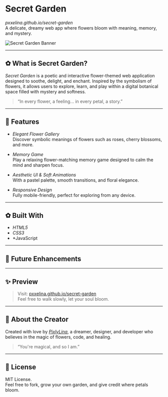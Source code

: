 # Secret Garden  
*pxxelina.github.io/secret-garden*  
A delicate, dreamy web app where flowers bloom with meaning, memory, and mystery.

![Secret Garden Banner](https://img.shields.io/badge/Welcome%20to%20my%20Garden-%F0%9F%8C%B8-pink)

---

## ✿ What is Secret Garden?

*Secret Garden* is a poetic and interactive flower-themed web application designed to soothe, delight, and enchant. Inspired by the symbolism of flowers, it allows users to explore, learn, and play within a digital botanical space filled with mystery and softness.

> “In every flower, a feeling... in every petal, a story.”

---

## 🌸 Features

- *Elegant Flower Gallery*  
  Discover symbolic meanings of flowers such as roses, cherry blossoms, and more.

- *Memory Game*  
  Play a relaxing flower-matching memory game designed to calm the mind and sharpen focus.

- *Aesthetic UI & Soft Animations*  
  With a pastel palette, smooth transitions, and floral elegance.

- *Responsive Design*  
  Fully mobile-friendly, perfect for exploring from any device.

---

## ✿ Built With

- *HTML5*
- *CSS3*
- *JavaScript 

---

## 🌷 Future Enhancements


---

## ✨ Preview

> Visit: [pxxelina.github.io/secret-garden](http://pxxelina.github.io/secret-garden)  
> Feel free to walk slowly, let your soul bloom.

---

## 💌 About the Creator

Created with love by [*PixlyLina*](https://github.com/pxxelina), a dreamer, designer, and developer who believes in the magic of flowers, code, and healing.

> “You're magical, and so I am.”

---

## 🌼 License

MIT License.  
Feel free to fork, grow your own garden, and give credit where petals bloom.
